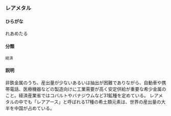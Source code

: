 <div style="display:none;">

## [あ行](securities-terms?id=あ行)
## [か行](securities-terms?id=か行)
## [さ行](securities-terms?id=さ行)
## [た行](securities-terms?id=た行)
## [な行](securities-terms?id=な行)
## [は行](securities-terms?id=は行)
## [ま行](securities-terms?id=ま行)
## [や行](securities-terms?id=や行)
## [ら行](securities-terms?id=ら行)

</div>

### レアメタル

#### ひらがな

れあめたる

#### 分類

`経済`

#### 説明

非鉄金属のうち、産出量が少ないあるいは抽出が困難でありながら、自動車や携帯電話、医療機器などの製造向けに工業需要が高く安定供給が重要な希少金属のこと。経済産業省ではコバルトやバナジウムなど31鉱種を定めている。 レアメタルの中でも「レアアース」と呼ばれる17種の希土類元素は、世界の産出量の大半を中国が占めている。

<div style="display:none;">

## [わ行](securities-terms?id=わ行)
## [英数字・記号](securities-terms?id=英数字・記号)

</div>

